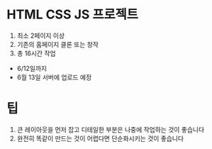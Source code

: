 # HTML CSS JS 프로젝트
1. 최소 2페이지 이상
2. 기존의 홈페이지 클론 또는 창작
3. 총 16시간 작업 
- 6/12일까지
- 6월 13일 서버에 업로드 예정

# 팁
1. 큰 레이아웃을 먼저 잡고 디테일한 부분은 나중에 작업하는 것이 좋습니다
2. 완전히 똑같이 만드는 것이 어렵다면 단순화시키는 것이 좋습니다
